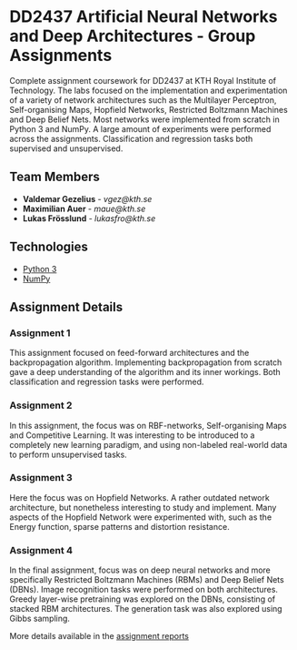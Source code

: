 # DD2437 Artificial Neural Networks and Deep Architectures - Group Assignments

Complete assignment coursework for DD2437 at KTH Royal Institute of Technology. The labs focused on the implementation and experimentation of a variety of network architectures such as the Multilayer Perceptron, Self-organising Maps, Hopfield Networks, Restricted Boltzmann Machines and Deep Belief Nets. Most networks were implemented from scratch in Python 3 and NumPy. A large amount of experiments were performed across the assignments. Classification and regression tasks both supervised and unsupervised.

## Team Members

<ul>
    <li>
        <strong>Valdemar Gezelius</strong> - <i style="text-decoration: none;">vgez@kth.se</i>
    </li>  
    <li>
        <strong>Maximilian Auer</strong> - <i style="text-decoration: none;">maue@kth.se</i>
    </li>
    <li>
        <strong>Lukas Frösslund</strong> - <i style="text-decoration: none;">lukasfro@kth.se</i>
    </li>
</ul>

## Technologies

-   [Python 3](https://www.python.org/)
-   [NumPy](https://numpy.org/)

## Assignment Details

### Assignment 1

This assignment focused on feed-forward architectures and the backpropagation algorithm. Implementing backpropagation from scratch gave a deep understanding of the algorithm and its inner workings. Both classification and regression tasks were performed.

### Assignment 2

In this assignment, the focus was on RBF-networks, Self-organising Maps and Competitive Learning. It was interesting to be introduced to a completely new learning paradigm, and using non-labeled real-world data to perform unsupervised tasks.

### Assignment 3

Here the focus was on Hopfield Networks. A rather outdated network architecture, but nonetheless interesting to study and implement. Many aspects of the Hopfield Network were experimented with, such as the Energy function, sparse patterns and distortion resistance.

### Assignment 4

In the final assignment, focus was on deep neural networks and more specifically Restricted Boltzmann Machines (RBMs) and Deep Belief Nets (DBNs). Image recognition tasks were performed on both architectures. Greedy layer-wise pretraining was explored on the DBNs, consisting of stacked RBM architectures. The generation task was also explored using Gibbs sampling.

More details available in the <a href="https://github.com/vgez/Assignments-DD2437-Artificial-Neural-Networks/tree/main/Assignment%20Reports">assignment reports</a>
